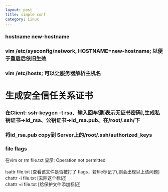```yaml
---
layout: post
title: simple conf 
category: Linux
---
```

### hostname new-hostname          


### vim  /etc/sysconfig/network, HOSTNAME=new-hostname;  以便于重启后依旧生效      


### vim /etc/hosts; 可以让服务器解析主机名       


# 生成安全信任关系证书    

### 在Client: ssh-keygen -t rsa、输入回车键[表示无证书密码],生成私钥证书->id_rsa、公钥证书->id_rsa.pub、在/root/.ssh/下     

### 将id_rsa.pub copy到 Server上的/root/.ssh/authorized_keys     


### file flags   
在vim or rm  file.txt  显示: Operation not permitted  <br/>    
	     lsattr  file.txt    [查看该文件是否被打了 flags，若file标记了i,则会出现以上该问题] 
	     chattr -i file.txt  [去除这个标记]    
	     chattr +i file.txt  [给保护文件添加标记]



 

 


 
    


 

